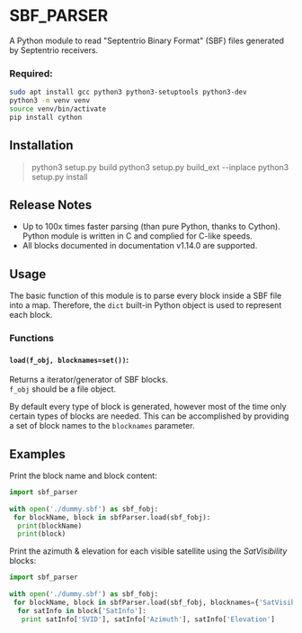 # SBF_PARSER

A Python module to read "Septentrio Binary Format" (SBF) files generated by Septentrio receivers.

### Required:

```bash
sudo apt install gcc python3 python3-setuptools python3-dev
python3 -m venv venv
source venv/bin/activate
pip install cython
```

## Installation

>python3 setup.py build
>python3 setup.py build_ext --inplace
>python3 setup.py install

## Release Notes

* Up to 100x times faster parsing (than pure Python, thanks to Cython). Python module is written in C and complied for C-like speeds.
* All blocks documented in documentation v1.14.0 are supported.

## Usage

The basic function of this module is to parse every block inside a SBF file into a map.
Therefore, the `dict` built-in Python object is used to represent each block. 

### Functions

#### `load(f_obj, blocknames=set())`:
Returns a iterator/generator of SBF blocks.  
`f_obj` should be a file object.  

By default every type of block is generated, however most of the time only certain types
of blocks are needed. This can be accomplished by providing a set of block names to 
the `blocknames` parameter.  

## Examples

Print the block name and block content:

```python
import sbf_parser
    
with open('./dummy.sbf') as sbf_fobj:
 for blockName, block in sbfParser.load(sbf_fobj):
  print(blockName)
  print(block)
```
      
Print the azimuth & elevation for each visible satellite using the *SatVisibility* blocks:

```python
import sbf_parser
    
with open('./dummy.sbf') as sbf_fobj:
 for blockName, block in sbfParser.load(sbf_fobj, blocknames={'SatVisibility'}):
  for satInfo in block['SatInfo']:
   print satInfo['SVID'], satInfo['Azimuth'], satInfo['Elevation']
```

